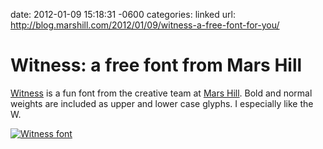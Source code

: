 date: 2012-01-09 15:18:31 -0600
categories: linked
url: http://blog.marshill.com/2012/01/09/witness-a-free-font-for-you/

# Witness: a free font from Mars Hill

[Witness](http://blog.marshill.com/2012/01/09/witness-a-free-font-for-you/)
is a fun font from the creative team at [Mars
Hill](http://marshill.com). Bold and normal weights are included as
upper and lower case glyphs. I especially like the W.

[![Witness
font](http://cl.ly/0A3p1k043u2Z3h0L2J34/Screen%20Shot%202012-01-09%20at%203.28.05%20PM.png)](http://blog.marshill.com/2012/01/09/witness-a-free-font-for-you/)
